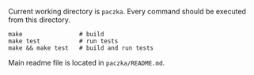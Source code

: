 Current working directory is `paczka`. Every command should be executed from this directory.

```
make                # build
make test           # run tests
make && make test   # build and run tests
```

Main readme file is located in `paczka/README.md`.
